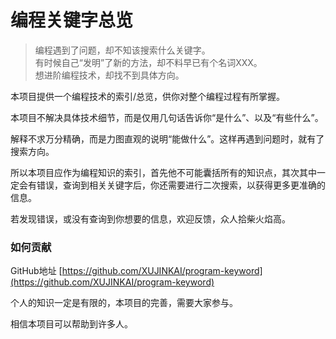 # 编程关键字总览

> 编程遇到了问题，却不知该搜索什么关键字。  
> 有时候自己“发明”了新的方法，却不料早已有个名词XXX。  
> 想进阶编程技术，却找不到具体方向。

本项目提供一个编程技术的索引/总览，供你对整个编程过程有所掌握。

本项目不解决具体技术细节，而是仅用几句话告诉你“是什么”、以及“有些什么”。

解释不求万分精确，而是力图直观的说明“能做什么”。这样再遇到问题时，就有了搜索方向。

所以本项目应作为编程知识的索引，首先他不可能囊括所有的知识点，其次其中一定会有错误，查询到相关关键字后，你还需要进行二次搜索，以获得更多更准确的信息。

若发现错误，或没有查询到你想要的信息，欢迎反馈，众人拾柴火焰高。

### 如何贡献

GitHub地址 [https://github.com/XUJINKAI/program-keyword](https://github.com/XUJINKAI/program-keyword)

个人的知识一定是有限的，本项目的完善，需要大家参与。

相信本项目可以帮助到许多人。

